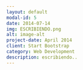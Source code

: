 ```yaml
---
layout: default
modal-id: 5
date: 2014-07-14
img: ESCRIBIENDO.png
alt: image-alt
project-date: April 2014
client: Start Bootstrap
category: Web Development
description: escribiendo..
---
```

